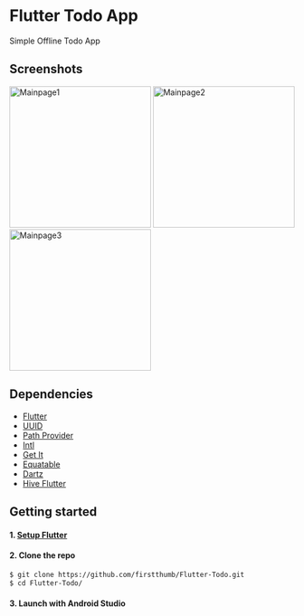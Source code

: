 # Flutter Todo App
Simple Offline Todo App

## Screenshots

<p>
<img src="https://user-images.githubusercontent.com/66023/66942629-2a597100-f052-11e9-9094-ffc9d2377c7d.png" alt="Mainpage1" width="250" />
<img src="https://user-images.githubusercontent.com/66023/66943276-78bb3f80-f053-11e9-8970-1fa4c81718b0.png" alt="Mainpage2" width="250" />
<img src="https://user-images.githubusercontent.com/66023/66943279-79ec6c80-f053-11e9-82bf-019a7e3bae31.png" alt="Mainpage3" width="250" />
</p>

## Dependencies

* [Flutter](https://flutter.io/)
* [UUID](https://github.com/Daegalus/dart-uuid)
* [Path Provider](https://github.com/flutter/plugins/tree/master/packages/path_provider)
* [Intl](https://github.com/dart-lang/intl)
* [Get It](https://github.com/fluttercommunity/get_it)
* [Equatable](https://github.com/felangel/equatable)
* [Dartz](https://github.com/spebbe/dartz)
* [Hive Flutter](https://github.com/leisim/hive)

## Getting started


#### 1. [Setup Flutter](https://flutter.io/setup/)

#### 2. Clone the repo

```sh
$ git clone https://github.com/firstthumb/Flutter-Todo.git
$ cd Flutter-Todo/
```

#### 3. Launch with Android Studio

